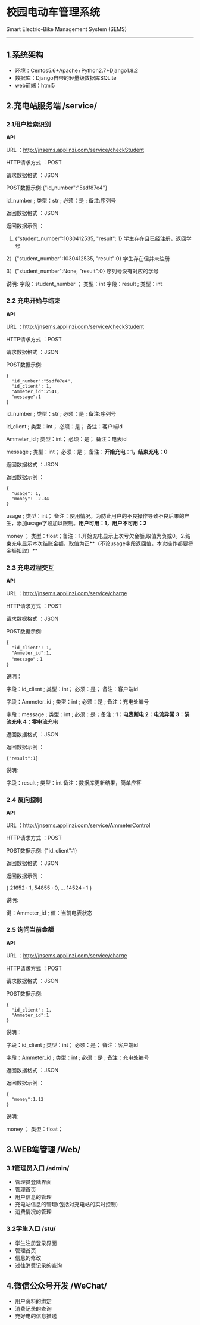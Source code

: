 # 校园电动车管理系统
Smart Electric-Bike Management System (SEMS)

----------
## 1.系统架构
* 环境：Centos5.6+Apache+Python2.7+Django1.8.2
* 数据库：Django自带的轻量级数据库SQLite
* web前端：html5

## 2.充电站服务端 /service/
### 2.1用户检索识别
**API**

URL ：http://jnsems.applinzi.com/service/checkStudent

HTTP请求方式 ：POST

请求数据格式 ：JSON

POST数据示例:{"id_number":"5sdf87e4"}

id_number ; 类型：str ; 必须：是 ; 备注:序列号

返回数据格式 ：JSON

返回数据示例 ：

1) {"student_number":1030412535, "result": 1} 学生存在且已经注册，返回学号

2）{"student_number":1030412535, "result":0} 学生存在但并未注册

3）{"student_number":None, "result":0} 序列号没有对应的学号

说明:
字段：student_number ； 类型：int
字段：result ; 类型：int

### 2.2 充电开始与结束
**API**

URL ：http://jnsems.applinzi.com/service/checkStudent

HTTP请求方式 ：POST

请求数据格式 ：JSON

POST数据示例:

    {
      "id_number":"5sdf87e4",
      "id_client": 1,
      "Ammeter_id":2541,
      "message":1
    }

id_number ; 类型：str ; 必须：是 ; 备注:序列号

id_client ; 类型：int； 必须：是； 备注：客户端id

Ammeter_id ; 类型：int； 必须：是； 备注：电表id

message ; 类型：int； 必须：是； 备注：**开始充电：1，结束充电：0**


返回数据格式 ：JSON

返回数据示例 ：

    {
      "usage": 1,
      "money": -2.34
    }

usage ; 类型：int； 备注：使用情况。为防止用户的不良操作导致不良后果的产生，添加usage字段加以限制。**用户可用：1，用户不可用：2**

money ； 类型：float；备注：1.开始充电显示上次亏欠金额,取值为负或0。2.结束充电显示本次结账金额，取值为正**（不论usage字段返回值，本次操作都要将金额扣取）**

### 2.3 充电过程交互
**API**

URL ：http://jnsems.applinzi.com/service/charge

HTTP请求方式 ：POST

请求数据格式 ：JSON

POST数据示例:

    {
      "id_client": 1,
      "Ammeter_id":1,
      "message"：1
    }

说明：

字段：id_client ; 类型：int； 必须：是； 备注：客户端id

字段：Ammeter_id ; 类型：int ; 必须：是 ; 备注：充电处编号

字段：message ; 类型：int ; 必须：是；备注 : **1：电表断电 2：电流异常 3：涓流充电 4：零电流充电**

返回数据格式 ：JSON

返回数据示例 ：

    {"result":1}

说明:

字段：result ; 类型：int  备注：数据库更新结果，简单应答

### 2.4 反向控制
**API**

URL ：http://jnsems.applinzi.com/service/AmmeterControl

HTTP请求方式 ：POST

POST数据示例:
{"id_client":1}

返回数据格式 ：JSON

返回数据示例 ：

{
  21652 : 1,
  54855 : 0,
  ...
  14524 : 1
}

说明:

键：Ammeter_id ; 值：当前电表状态

### 2.5 询问当前金额

**API**

URL ：http://jnsems.applinzi.com/service/charge

HTTP请求方式 ：POST

请求数据格式 ：JSON

POST数据示例:

    {
      "id_client": 1,
      "Ammeter_id":1
    }

说明：

字段：id_client ; 类型：int； 必须：是； 备注：客户端id

字段：Ammeter_id ; 类型：int ; 必须：是 ; 备注：充电处编号

返回数据格式 ：JSON

返回数据示例 ：

    {
      "money":1.12
    }

说明:

money ； 类型：float；

## 3.WEB端管理 /Web/
### 3.1管理员入口 /admin/
* 管理员登陆界面
* 管理首页
* 用户信息的管理
* 充电站信息的管理(包括对充电站的实时控制)
* 消费情况的管理

### 3.2学生入口 /stu/
* 学生注册登录界面
* 管理首页
* 信息的修改
* 过往消费记录的查询

## 4.微信公众号开发 /WeChat/
* 用户资料的绑定
* 消费记录的查询
* 充好电的信息推送
